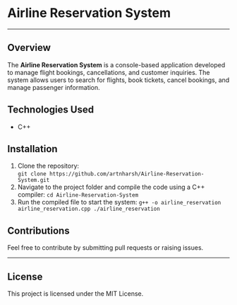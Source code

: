 # Airline Reservation System

---

## Overview
The **Airline Reservation System** is a console-based application developed to manage flight bookings, cancellations, and customer inquiries. The system allows users to search for flights, book tickets, cancel bookings, and manage passenger information.

## Technologies Used
- C++
## Installation
1. Clone the repository:  
   `git clone https://github.com/artnharsh/Airline-Reservation-System.git`
2. Navigate to the project folder and compile the code using a C++ compiler:
   `cd Airline-Reservation-System`
4. Run the compiled file to start the system:
   `g++ -o airline_reservation airline_reservation.cpp
./airline_reservation`

## Contributions
Feel free to contribute by submitting pull requests or raising issues.

---

## License
This project is licensed under the MIT License.
